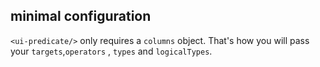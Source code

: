## minimal configuration

`<ui-predicate/>` only requires a `columns` object.
That's how you will pass your `targets`,`operators` , `types` and `logicalTypes`.

